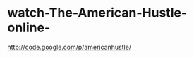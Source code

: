 watch-The-American-Hustle-online-
=================================

http://code.google.com/p/americanhustle/
